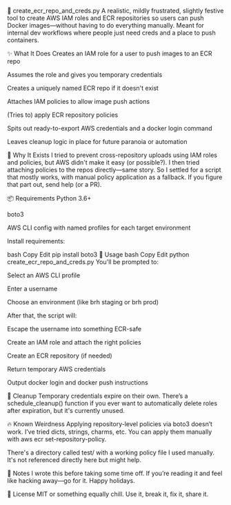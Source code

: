 🐳 create_ecr_repo_and_creds.py
A realistic, mildly frustrated, slightly festive tool to create AWS IAM roles and ECR repositories so users can push Docker images—without having to do everything manually. Meant for internal dev workflows where people just need creds and a place to push containers.

✨ What It Does
Creates an IAM role for a user to push images to an ECR repo

Assumes the role and gives you temporary credentials

Creates a uniquely named ECR repo if it doesn't exist

Attaches IAM policies to allow image push actions

(Tries to) apply ECR repository policies

Spits out ready-to-export AWS credentials and a docker login command

Leaves cleanup logic in place for future paranoia or automation

🧪 Why It Exists
I tried to prevent cross-repository uploads using IAM roles and policies, but AWS didn't make it easy (or possible?). I then tried attaching policies to the repos directly—same story. So I settled for a script that mostly works, with manual policy application as a fallback. If you figure that part out, send help (or a PR).

📦 Requirements
Python 3.6+

boto3

AWS CLI config with named profiles for each target environment

Install requirements:

bash
Copy
Edit
pip install boto3
🚀 Usage
bash
Copy
Edit
python create_ecr_repo_and_creds.py
You'll be prompted to:

Select an AWS CLI profile

Enter a username

Choose an environment (like brh staging or brh prod)

After that, the script will:

Escape the username into something ECR-safe

Create an IAM role and attach the right policies

Create an ECR repository (if needed)

Return temporary AWS credentials

Output docker login and docker push instructions

🧹 Cleanup
Temporary credentials expire on their own. There’s a schedule_cleanup() function if you ever want to automatically delete roles after expiration, but it's currently unused.

🔥 Known Weirdness
Applying repository-level policies via boto3 doesn’t work. I’ve tried dicts, strings, charms, etc. You can apply them manually with aws ecr set-repository-policy.

There's a directory called test/ with a working policy file I used manually. It's not referenced directly here but might help.

🎄 Notes
I wrote this before taking some time off. If you’re reading it and feel like hacking away—go for it. Happy holidays.

📜 License
MIT or something equally chill. Use it, break it, fix it, share it.


